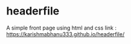 # headerfile
A simple front page using html and css
link : https://karishmabhanu333.github.io/headerfile/

